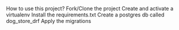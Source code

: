 How to use this project?
Fork/Clone the project
Create and activate a virtualenv
Install the requirements.txt
Create a postgres db called dog_store_drf
Apply the migrations
